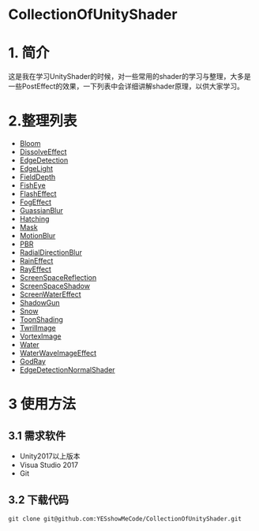 # CollectionOfUnityShader

# 1. 简介
这是我在学习UnityShader的时候，对一些常用的shader的学习与整理，大多是一些PostEffect的效果，一下列表中会详细讲解shader原理，以供大家学习。

# 2.整理列表

 - [Bloom ](https://github.com/YESshowMeCode/CollectionOfUnityShader/tree/master/Assets/ShaderList/BloomImage)
 - [DissolveEffect](https://github.com/YESshowMeCode/CollectionOfUnityShader/tree/master/Assets/ShaderList/DissolveEffect)
 - [EdgeDetection](https://github.com/YESshowMeCode/CollectionOfUnityShader/tree/master/Assets/ShaderList/EdgeDetection)
 - [EdgeLight](https://github.com/YESshowMeCode/CollectionOfUnityShader/tree/master/Assets/ShaderList/WaterWaveImageEffect)
 - [FieldDepth](https://github.com/YESshowMeCode/CollectionOfUnityShader/tree/master/Assets/ShaderList/FieldDepth)
 - [FishEye](https://github.com/YESshowMeCode/CollectionOfUnityShader/tree/master/Assets/ShaderList/FishEye)
 - [FlashEffect](https://github.com/YESshowMeCode/CollectionOfUnityShader/tree/master/Assets/ShaderList/FlashEffect)
 - [FogEffect](https://github.com/YESshowMeCode/CollectionOfUnityShader/tree/master/Assets/ShaderList/FogEffect)
 - [GuassianBlur](https://github.com/YESshowMeCode/CollectionOfUnityShader/tree/master/Assets/ShaderList/GuassianBlur)
 - [Hatching](https://github.com/YESshowMeCode/CollectionOfUnityShader/tree/master/Assets/ShaderList/Hatching)
 - [Mask](https://github.com/YESshowMeCode/CollectionOfUnityShader/tree/master/Assets/ShaderList/Mask)
 - [MotionBlur](https://github.com/YESshowMeCode/CollectionOfUnityShader/tree/master/Assets/ShaderList/MotionBlur)
 - [PBR](https://github.com/YESshowMeCode/CollectionOfUnityShader/tree/master/Assets/ShaderList/PBR)
 - [RadialDirectionBlur](https://github.com/YESshowMeCode/CollectionOfUnityShader/tree/master/Assets/ShaderList/RadialDirectionBlur)
 - [RainEffect](https://github.com/YESshowMeCode/CollectionOfUnityShader/tree/master/Assets/ShaderList/RainEffect)
 - [RayEffect](https://github.com/YESshowMeCode/CollectionOfUnityShader/tree/master/Assets/ShaderList/RayEffect)
 - [ScreenSpaceReflection](https://github.com/YESshowMeCode/CollectionOfUnityShader/tree/master/Assets/ShaderList/ScreenSpaceReflection)
 - [ScreenSpaceShadow](https://github.com/YESshowMeCode/CollectionOfUnityShader/tree/master/Assets/ShaderList/ScreenSpaceShadow)
 - [ScreenWaterEffect](https://github.com/YESshowMeCode/CollectionOfUnityShader/tree/master/Assets/ShaderList/ScreenWaterEffect)
 - [ShadowGun](https://github.com/YESshowMeCode/CollectionOfUnityShader/tree/master/Assets/ShaderList/ShadowGun)
 - [Snow](https://github.com/YESshowMeCode/CollectionOfUnityShader/tree/master/Assets/ShaderList/Snow)
 - [ToonShading](https://github.com/YESshowMeCode/CollectionOfUnityShader/tree/master/Assets/ShaderList/ToonShading)
 - [TwrilImage](https://github.com/YESshowMeCode/CollectionOfUnityShader/tree/master/Assets/ShaderList/TwirlImage)
 - [VortexImage](https://github.com/YESshowMeCode/CollectionOfUnityShader/tree/master/Assets/ShaderList/VortexImage)
 - [Water](https://github.com/YESshowMeCode/CollectionOfUnityShader/tree/master/Assets/ShaderList/water)
 - [WaterWaveImageEffect](https://github.com/YESshowMeCode/CollectionOfUnityShader/tree/master/Assets/ShaderList/WaterWaveImageEffect)
 - [GodRay](https://github.com/YESshowMeCode/CollectionOfUnityShader/blob/master/Assets/Shader/GodRay.shader)
 - [EdgeDetectionNormalShader](https://github.com/YESshowMeCode/CollectionOfUnityShader/blob/master/Assets/Shader/GodRay.shader)
 
# 3 使用方法
## 3.1 需求软件
 
 - Unity2017以上版本
 - Visua Studio 2017
 - Git
## 3.2 下载代码


```
git clone git@github.com:YESshowMeCode/CollectionOfUnityShader.git

